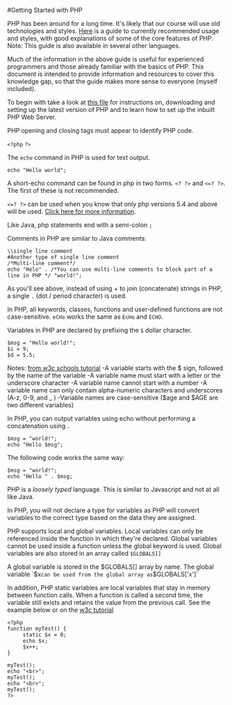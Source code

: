 #Getting Started with PHP

PHP has been around for a long time. It's likely that our course will use old technologies and styles. [Here](http://www.phptherightway.com/) is a guide to currently recommended usage and styles, with good explanations of some of the core features of PHP. Note: This guide is also available in several other languages.

Much of the information in the above guide is useful for experienced programmers and those already familiar with the basics of PHP. This document is intended to provide information and resources to cover this knowledge gap, so that the guide makes more sense to everyone (myself included).

To begin with take a look at [this file](https://github.com/LucidityWaver/ICA40511-Keywords/blob/master/PHP%20Setup%20%26%20Web%20Server.md) for instructions on, downloading and setting up the latest version of PHP and to learn how to set up the inbuilt PHP Web Server.

PHP opening and closing tags must appear to identify PHP code.

`<?php`
`?> `

The `echo` command in PHP is used for text output.

`echo "Hello world";`

A short-echo command can be found in php in two forms. `<? ?>` and `<=? ?>`. The first of these is not recommended.

`<=? ?>` can be used when you know that only php versions 5.4 and above will be used. [Click here for more information](http://programmers.stackexchange.com/a/151694).

Like Java, php statements end with a semi-colon `;`

Comments in PHP are similar to Java comments:

```
\\single line comment
#Another type of single line comment
/*Multi-line comment*/
echo "Helo" . /*You can use multi-line comments to block part of a line in PHP */ "world!";
```

As you'll see above, instead of using + to join (concatenate) strings in PHP, a single `.` (dot / period character) is used.

In PHP, all keywords, classes, functions and user-defined functions are not case-sensitive. `eCHo` works the same as `EcHo` and `ECHO`.

Variables in PHP are declared by prefixing the `$` dollar character.

```
$msg = "Hello world!";
$i = 9;
$d = 5.5;
```
Notes: [from w3c schools tutorial](http://www.w3schools.com/php/php_variables.asp)
-A variable starts with the $ sign, followed by the name of the variable
-A variable name must start with a letter or the underscore character
-A variable name cannot start with a number
-A variable name can only contain alpha-numeric characters and underscores (A-z, 0-9, and _ )
-Variable names are case-sensitive ($age and $AGE are two different variables)

In PHP, you can output variables using echo without performing a concatenation using `.`

```
$msg = "world!";
echo "Hello $msg";
```
The following code works the same way:
```
$msg = "world!";
echo "Hello " . $msg;
```

PHP is a *loosely typed* language. This is similar to Javascript and not at all like Java.

In PHP, you will not declare a type for variables as PHP will convert variables to the correct type based on the data they are assigned.

PHP supports local and global variables. Local variables can only be referenced inside the function in which they're declared.
Global variables cannot be used inside a function unless the global keyword is used. Global variables are also stored in an array called `$GLOBALS[]`

A global variable is stored in the $GLOBALS[] array by name. The global variable `$x` can be used from the global array as `$GLOBALS['x']`

In addition, PHP static variables are local variables that stay in memory between function calls. When a function is called a second time, the variable still exists and retains the value from the previous call. See the example below or on the [w3c tutorial](http://www.w3schools.com/php/showphp.asp?filename=demo_var_static)
```
<?php
function myTest() {
     static $x = 0;
     echo $x;
     $x++;
}

myTest();
echo "<br>";
myTest();
echo "<br>";
myTest();
?>  
```
